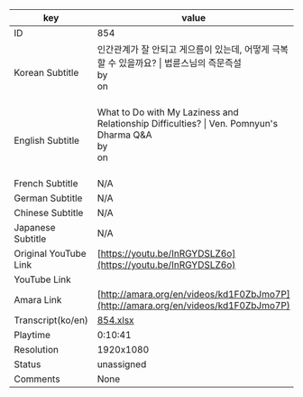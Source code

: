 |  key  |  value  |
|-------|---------|
| ID            | 854 |
| Korean Subtitle | 인간관계가 잘 안되고 게으름이 있는데, 어떻게 극복할 수 있을까요? \| 법륜스님의 즉문즉설<br>by <br>on <br><br>|
| English Subtitle | What to Do with My Laziness and Relationship Difficulties? \| Ven. Pomnyun's Dharma Q&A<br>by <br>on <br><br>|
| French Subtitle | N/A |
| German Subtitle | N/A |
| Chinese Subtitle | N/A |
| Japanese Subtitle | N/A |
| Original YouTube Link  | [https://youtu.be/InRGYDSLZ6o](https://youtu.be/InRGYDSLZ6o) |
| YouTube Link  |  |
| Amara Link    | [http://amara.org/en/videos/kd1F0ZbJmo7P](http://amara.org/en/videos/kd1F0ZbJmo7P) |
| Transcript(ko/en) | [854.xlsx](https://github.com/jungtosociety/dharma-qna/raw/master/sub/854/854.xlsx) |
| Playtime | 0:10:41 |
| Resolution | 1920x1080|
| Status | unassigned |
| Comments | None |

